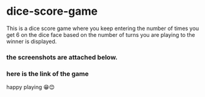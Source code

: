 # dice-score-game

 This is a dice score game where you keep entering the number of times you get 6 on the dice face based on the number of turns you are playing to the winner is displayed.

### the screenshots are attached below. 

### here is the link of the game 


happy playing 😁😊
